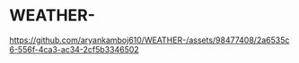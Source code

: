 # WEATHER-
https://github.com/aryankamboj610/WEATHER-/assets/98477408/2a6535c6-556f-4ca3-ac34-2cf5b3346502
